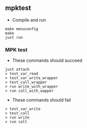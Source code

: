 ## mpktest
- Compile and run

```
make menuconfig
make
just run
```

### MPK test
- These commands should succeed
```
just attach
> test_var_read
> test_var_write_wrapper
> test_call_wrapper
> run write_with_wrapper
> run call_with_wapper
```

- These commands should fail
```
> test_var_write
> test_call
> run write
> run call
```

